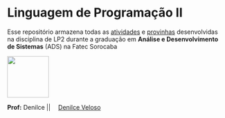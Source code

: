 # Linguagem de Programação II 

<p>Esse repositório armazena todas as <ins>atividades</ins> e <ins>provinhas</ins> desenvolvidas na disciplina de LP2 durante a graduação em <b>Análise e Desenvolvimento de Sistemas</b> (ADS) na Fatec Sorocaba</P



<img src="https://user-images.githubusercontent.com/88410319/218184929-0c98502b-acf5-4480-8521-3dff464193af.png" height="96" widht="72"> </img>

<b>Prof:</b> Denilce  || <img src="https://user-images.githubusercontent.com/88410319/218186122-3008852c-4e6a-4b66-97d3-e143d23e6f8c.png" height="10" widht="10"> </img> [Denilce Veloso](https://www.linkedin.com/in/denilce-veloso-a77b7923) 




